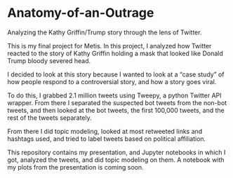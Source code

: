 # Anatomy-of-an-Outrage
Analyzing the Kathy Griffin/Trump story through the lens of Twitter.

This is my final project for Metis. In this project, I analyzed how Twitter reacted to the story of Kathy Griffin holding a mask that looked like Donald Trump bloody severed head.

I decided to look at this story because I wanted to look at a “case study” of  how people respond to a controversial story, and how a story goes viral.

To do this, I grabbed 2.1 million tweets using Tweepy, a python Twitter API wrapper. From there I separated the suspected bot tweets from the non-bot tweets, and then looked at the bot tweets, the first 100,000 tweets, and the rest of the tweets separately. 

From there I did topic modeling, looked at most retweeted links and hashtags used, and tried to label tweets based on political affiliation.

This repository contains my presentation, and Jupyter  notebooks in which I got, analyzed the tweets, and did topic modeling on them. A notebook with my plots from the presentation is coming soon.
